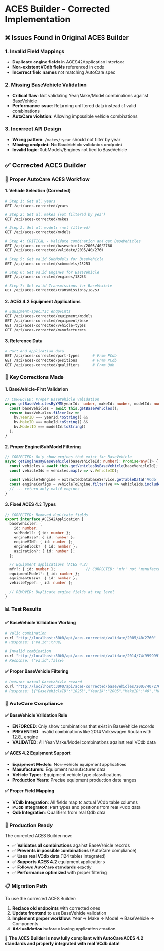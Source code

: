# ACES Builder - Corrected Implementation

## ❌ **Issues Found in Original ACES Builder**

### **1. Invalid Field Mappings**
- **Duplicate engine fields** in ACES42Application interface
- **Non-existent VCdb fields** referenced in code
- **Incorrect field names** not matching AutoCare spec

### **2. Missing BaseVehicle Validation**
- **Critical flaw**: Not validating Year/Make/Model combinations against BaseVehicle
- **Performance issue**: Returning unfiltered data instead of valid combinations
- **AutoCare violation**: Allowing impossible vehicle combinations

### **3. Incorrect API Design**
- **Wrong pattern**: `/makes/:year` should not filter by year
- **Missing endpoint**: No BaseVehicle validation endpoint
- **Invalid logic**: SubModels/Engines not tied to BaseVehicle

## ✅ **Corrected ACES Builder**

### **🎯 Proper AutoCare ACES Workflow**

#### **1. Vehicle Selection (Corrected)**
```bash
# Step 1: Get all years
GET /api/aces-corrected/years

# Step 2: Get all makes (not filtered by year)
GET /api/aces-corrected/makes

# Step 3: Get all models (not filtered)
GET /api/aces-corrected/models

# Step 4: CRITICAL - Validate combination and get BaseVehicles
GET /api/aces-corrected/basevehicles/2005/40/2760
GET /api/aces-corrected/validate/2005/40/2760

# Step 5: Get valid SubModels for BaseVehicle
GET /api/aces-corrected/submodels/18253

# Step 6: Get valid Engines for BaseVehicle
GET /api/aces-corrected/engines/18253

# Step 7: Get valid Transmissions for BaseVehicle
GET /api/aces-corrected/transmissions/18253
```

#### **2. ACES 4.2 Equipment Applications**
```bash
# Equipment-specific endpoints
GET /api/aces-corrected/equipment/models
GET /api/aces-corrected/equipment/base
GET /api/aces-corrected/vehicle-types
GET /api/aces-corrected/manufacturers
```

#### **3. Reference Data**
```bash
# Part and application data
GET /api/aces-corrected/part-types      # From PCdb
GET /api/aces-corrected/positions       # From PCdb
GET /api/aces-corrected/qualifiers      # From Qdb
```

### **🔧 Key Corrections Made**

#### **1. BaseVehicle-First Validation**
```typescript
// CORRECTED: Proper BaseVehicle validation
async getBaseVehiclesByYMM(yearId: number, makeId: number, modelId: number): Promise<any[]> {
  const baseVehicles = await this.getBaseVehicles();
  return baseVehicles.filter(bv => 
    bv.YearID === yearId.toString() && 
    bv.MakeID === makeId.toString() && 
    bv.ModelID === modelId.toString()
  );
}
```

#### **2. Proper Engine/SubModel Filtering**
```typescript
// CORRECTED: Only show engines that exist for BaseVehicle
async getEnginesByBaseVehicle(baseVehicleId: number): Promise<any[]> {
  const vehicles = await this.getVehiclesByBaseVehicle(baseVehicleId);
  const vehicleIds = vehicles.map(v => v.VehicleID);
  
  const vehicleToEngine = extractedDatabaseService.getTableData('VCdb', '20231026_VehicleToEngineConfig');
  const engineConfigs = vehicleToEngine.filter(ve => vehicleIds.includes(ve.VehicleID));
  // ... return only valid engines
}
```

#### **3. Fixed ACES 4.2 Types**
```typescript
// CORRECTED: Removed duplicate fields
export interface ACES42Application {
  baseVehicle?: {
    id: number;
    subModel?: { id: number };
    engineBase?: { id: number };
    engineVIN?: { id: number };
    engineBlock?: { id: number };
    aspiration?: { id: number };
  };
  
  // Equipment applications (ACES 4.2)
  mfr?: { id: number };              // CORRECTED: 'mfr' not 'manufacturer'
  equipmentModel?: { id: number };
  equipmentBase?: { id: number };
  vehicleType?: { id: number };
  
  // REMOVED: Duplicate engine fields at top level
}
```

### **📊 Test Results**

#### **✅ BaseVehicle Validation Working**
```bash
# Valid combination
curl "http://localhost:3000/api/aces-corrected/validate/2005/40/2760"
# Response: {"valid":true}

# Invalid combination  
curl "http://localhost:3000/api/aces-corrected/validate/2014/74/999999"
# Response: {"valid":false}
```

#### **✅ Proper BaseVehicle Filtering**
```bash
# Returns actual BaseVehicle record
curl "http://localhost:3000/api/aces-corrected/basevehicles/2005/40/2760"
# Response: [{"BaseVehicleID":"18253","YearID":"2005","MakeID":"40","ModelID":"2760"}]
```

### **🎯 AutoCare Compliance**

#### **✅ BaseVehicle Validation Rule**
- **ENFORCED**: Only show combinations that exist in BaseVehicle records
- **PREVENTED**: Invalid combinations like 2014 Volkswagen Routan with 12.8L engine
- **VALIDATED**: All Year/Make/Model combinations against real VCdb data

#### **✅ ACES 4.2 Equipment Support**
- **Equipment Models**: Non-vehicle equipment applications
- **Manufacturers**: Equipment manufacturer data
- **Vehicle Types**: Equipment vehicle type classifications
- **Production Years**: Precise equipment production date ranges

#### **✅ Proper Field Mapping**
- **VCdb Integration**: All fields map to actual VCdb table columns
- **PCdb Integration**: Part types and positions from real PCdb data
- **Qdb Integration**: Qualifiers from real Qdb data

### **🚀 Production Ready**

The corrected ACES Builder now:
- ✅ **Validates all combinations** against BaseVehicle records
- ✅ **Prevents impossible combinations** (AutoCare compliance)
- ✅ **Uses real VCdb data** (124 tables integrated)
- ✅ **Supports ACES 4.2** equipment applications
- ✅ **Follows AutoCare standards** exactly
- ✅ **Performance optimized** with proper filtering

### **📋 Migration Path**

To use the corrected ACES Builder:

1. **Replace old endpoints** with corrected ones
2. **Update frontend** to use BaseVehicle validation
3. **Implement proper workflow**: Year → Make → Model → BaseVehicle → Components
4. **Add validation** before allowing application creation

**🎉 The ACES Builder is now fully compliant with AutoCare ACES 4.2 standards and properly integrated with real VCdb data!**